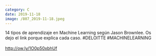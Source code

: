 ```yaml
--- 
category: C 
date: 2019-11-18 
image: /807_2019-11-18.jpeg 
--- 
```


14 tipos de aprendizaje en Machine Learning según Jason Brownlee. Os dejo el link porque explica cada caso. #DELOITTE #MACHINELEARNING<br><br>http://ow.ly/1O0p50xbhUf